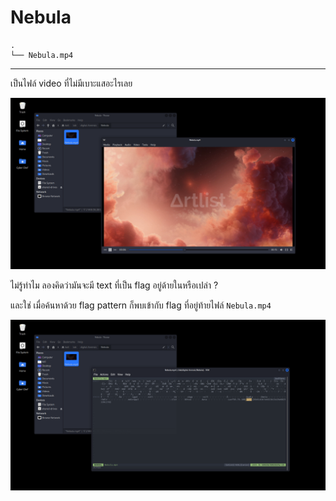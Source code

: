 # Nebula

```
.
└── Nebula.mp4
```

---

เป็นไฟล์ video ที่ไม่มีเบาะแสอะไรเลย

![1.png](./images/1.png)

ไม่รู้ทำไม ลองคิดว่ามันจะมี text ที่เป็น flag อยู่ด้ายในหรือเปล่า ?

และใช่ เมื่อค้นหาด้วย flag pattern ก็พบเข้ากับ flag ที่อยู่ท้ายไฟล์ `Nebula.mp4`

![2.png](./images/2.png)
